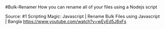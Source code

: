 #Bulk-Renamer
How you can rename all of your files using a Nodejs script


Source:
#1 Scripting Magic: Javascript | Rename Bulk Files using Javascript | Bangla
https://www.youtube.com/watch?v=wEyEd5J8xFs